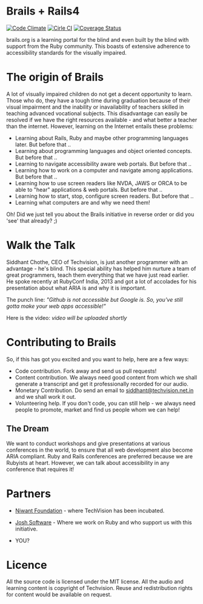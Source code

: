 # Brails + Rails4

[![Code Climate](https://codeclimate.com/github/techvision/brails4.png)](https://codeclimate.com/github/techvision/brails4)
[![Cirle CI](https://circleci.com/gh/techvision/brails4.png?circle-token=2ea0221e6405edc8c3001d7cc09e77695dc95bc5)](https://circleci.com/gh/techvision/brails4)
[![Coverage Status](https://coveralls.io/repos/techvision/brails4/badge.png)](https://coveralls.io/r/techvision/brails4)

brails.org is a learning portal for the blind and even built by the blind with support from the Ruby community. This boasts of extensive adherence to accessibility standards for the visually impaired.

# The origin of Brails

A lot of visually impaired children do not get a decent opportunity to learn. Those who do, they have a tough time during graduation because of their visual impairment and the inability or inavailability of teachers skilled in teaching advanced vocational subjects.
This disadvantage can easily be resolved if we have the right resources available - and what better a teacher than the internet. However, learning on the Internet entails these problems:

* Learning about Rails, Ruby and maybe other programming languages later. But before that ..
* Learning about programming languages and object oriented concepts. But before that ..
* Learning to navigate accessibility aware web portals. But before that ..
* Learning how to work on a computer and navigate among applications. But before that ..
* Learning how to use screen readers like NVDA, JAWS or ORCA to be able to "hear" applications & web portals. But before that ..
* Learning how to start, stop, configure screen readers. But before that ..
* Learning what computers are and why we need them!

Oh! Did we just tell you about the Brails initiative in reverse order or did you 'see' that already? ;)

# Walk the Talk

Siddhant Chothe, CEO of Techvision, is just another programmer with an advantage - he's blind. This special ability has helped him nurture a team of great programmers, teach them everything that we have just read earlier.
He spoke recently at RubyConf India, 2013 and got a lot of accolades for his presentation about what ARIA is and why it is important.

The punch line: *"Github is not accessible but Google is. So, you've still gotta make your web apps accessible!"*

Here is the video: _video will be uploaded shortly_

# Contributing to Brails

So, if this has got you excited and you want to help, here are a few ways:

* Code contribution. Fork away and send us pull requests!
* Content contribution. We always need good content from which we shall generate a transcript and get it professionally recorded for our audio.
* Monetary Contribution. Do send an email to siddhant@techvision.net.in and we shall work it out.
* Volunteering help. If you don't code, you can still help - we always need people to promote, market and find us people whom we can help!

## The Dream

We want to conduct workshops and give presentations at various conferences in the world, to ensure that all web development also become ARIA compliant. Ruby and Rails conferences are preferred because we are Rubyists at heart. However, we can talk about accessibility in any conference that requires it!

# Partners

* [Niwant Foundation](http://www.niwantvision.com/Contact/techvision.aspx) - where TechVision has been incubated.

* [Josh Software](http://www.joshsoftware.com) -  Where we work on Ruby and who support us with this initiative.

* YOU?

# Licence

All the source code is licensed under the MIT license.
All the audio and learning content is copyright of Techvision. Reuse and redistribution rights for content would be available on request.
